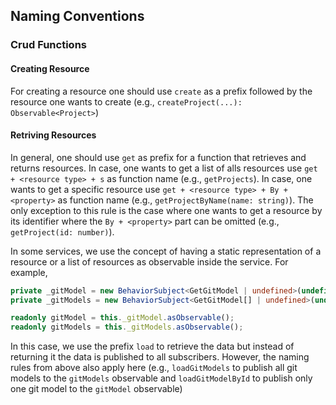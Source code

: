 <!--
 ~ SPDX-FileCopyrightText: Copyright DB Netz AG and the capella-collab-manager contributors
 ~ SPDX-License-Identifier: Apache-2.0
 -->

## Naming Conventions

### Crud Functions

#### Creating Resource

For creating a resource one should use `create` as a prefix followed by the
resource one wants to create (e.g., `createProject(...): Observable<Project>`)

#### Retriving Resources

In general, one should use `get` as prefix for a function that retrieves and
returns resources. In case, one wants to get a list of alls resources use
`get + <resource type> + s` as function name (e.g., `getProjects`). In case,
one wants to get a specific resource use
`get + <resource type> + By + <property>` as function name (e.g.,
`getProjectByName(name: string)`). The only exception to this rule is the case
where one wants to get a resource by its identifier where the `By + <property>`
part can be omitted (e.g., `getProject(id: number)`).

In some services, we use the concept of having a static representation of a
resource or a list of resources as observable inside the service. For example,

```ts
private _gitModel = new BehaviorSubject<GetGitModel | undefined>(undefined);
private _gitModels = new BehaviorSubject<GetGitModel[] | undefined>(undefined);

readonly gitModel = this._gitModel.asObservable();
readonly gitModels = this._gitModels.asObservable();
```

In this case, we use the prefix `load` to retrieve the data but instead of
returning it the data is published to all subscribers. However, the naming
rules from above also apply here (e.g., `loadGitModels` to publish all git
models to the `gitModels` observable and `loadGitModelById` to publish only one
git model to the `gitModel` observable)
